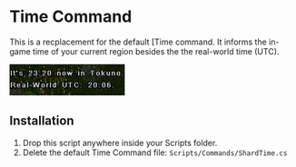 # Time Command

This is a recplacement for the default [Time command. It informs the in-game time of your current region besides the the real-world time (UTC).

![](screenshot.png)

## Installation

1. Drop this script anywhere inside your Scripts folder.
2. Delete the default Time Command file: `Scripts/Commands/ShardTime.cs`
